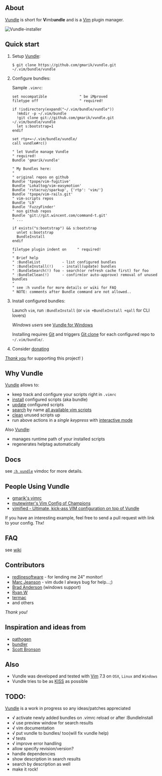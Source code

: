 ## About

[Vundle] is short for **V**imb**undle** and is a [Vim] plugin manager.

![Vundle-installer](https://lh3.googleusercontent.com/-4EnLqLpEZlk/TlqXWpgWxOI/AAAAAAAAHRw/oBAl6s1hj7U/vundle-install2.png)

## Quick start

1. Setup [Vundle]:

     ```
     $ git clone https://github.com/gmarik/vundle.git ~/.vim/bundle/vundle
     ```

2. Configure bundles:

     Sample `.vimrc`:

     ```vim
     set nocompatible               " be iMproved
     filetype off                   " required!

     if !isdirectory(expand("~/.vim/bundle/vundle"))
       !mkdir -p ~/.vim/bundle
       !git clone git://github.com/gmarik/vundle.git ~/.vim/bundle/vundle
       let s:bootstrap=1
     endif

     set rtp+=~/.vim/bundle/vundle/
     call vundle#rc()

     " let Vundle manage Vundle
     " required! 
     Bundle 'gmarik/vundle'

     " My Bundles here:
     "
     " original repos on github
     Bundle 'tpope/vim-fugitive'
     Bundle 'Lokaltog/vim-easymotion'
     Bundle 'rstacruz/sparkup', {'rtp': 'vim/'}
     Bundle 'tpope/vim-rails.git'
     " vim-scripts repos
     Bundle 'L9'
     Bundle 'FuzzyFinder'
     " non github repos
     Bundle 'git://git.wincent.com/command-t.git'
     " ...

     if exists("s:bootstrap") && s:bootstrap
       unlet s:bootstrap
       BundleInstall
     endif

     filetype plugin indent on     " required! 
     "
     " Brief help
     " :BundleList          - list configured bundles
     " :BundleInstall(!)    - install(update) bundles
     " :BundleSearch(!) foo - search(or refresh cache first) for foo
     " :BundleClean(!)      - confirm(or auto-approve) removal of unused bundles
     "
     " see :h vundle for more details or wiki for FAQ
     " NOTE: comments after Bundle command are not allowed..

     ```

3. Install configured bundles:

     Launch `vim`, run `:BundleInstall` 
     (or `vim +BundleInstall +qall` for CLI lovers)

     *Windows users* see [Vundle for Windows](https://github.com/gmarik/vundle/wiki/Vundle-for-Windows)

     Installing requires [Git] and triggers [Git clone](http://gitref.org/creating/#clone) for each configured repo to `~/.vim/bundle/`.
     
4. Consider [donating](https://www.paypal.com/cgi-bin/webscr?cmd=_s-xclick&hosted_button_id=T44EJZX8RBUWY)

[*Thank you*](http://j.mp/rSbm01) for supporting this project! )


## Why Vundle

[Vundle] allows to:

- keep track and configure your scripts right in `.vimrc`
- [install] configured scripts (aka bundle) 
- [update] configured scripts
- [search] by name [all available vim scripts]
- [clean] unused scripts up
- run above actions in a *single keypress* with [interactive mode]

Also [Vundle]:

- manages runtime path of your installed scripts
- regenerates helptag automatically

## Docs

see [`:h vundle`](vundle/blob/master/doc/vundle.txt#L1) vimdoc for more details.

## People Using Vundle

   * [gmarik's vimrc](https://github.com/gmarik/vimfiles/blob/1f4f26d42f54443f1158e0009746a56b9a28b053/vimrc#L136)
   * [mutewinter's Vim Config of Champions](https://github.com/mutewinter/dot_vim)
   * [vimified - Ultimate, kick-ass VIM configuration on top of Vundle](https://github.com/zaiste/vimified)

   If you have an interesting example, feel free to send a pull request with link to your config. Thx!

## FAQ

see [wiki](/gmarik/vundle/wiki)

## Contributors

* [redlinesoftware](http://redlinesoftware.com) - for lending me 24" monitor!
* [Marc Jeanson](https://github.com/marcjeanson) - vim dude I always bug for help...;)
* [Brad Anderson](http://github.com/eco) (windows support)
* [Ryan W](http://github.com/rygwdn)
* [termac](http://github.com/termac)
* and others

*Thank you!*

## Inspiration and ideas from

* [pathogen]
* [bundler]
* [Scott Bronson](http://github.com/bronson)

## Also

* Vundle was developed and tested with [Vim] 7.3 on `OSX`, `Linux` and `Windows`
* Vundle tries to be as [KISS](http://en.wikipedia.org/wiki/KISS_principle) as possible

## TODO:
[Vundle] is a work in progress so any ideas/patches appreciated

* √ activate newly added bundles on .vimrc reload or after :BundleInstall
* √ use preview window for search results
* √ vim documentation
* √ put vundle to bundles/ too(will fix vundle help)
* √ tests
* √ improve error handling
* allow specify revision/version?
* handle dependencies
* show description in search results
* search by description as well
* make it rock!

[Vundle]:http://github.com/gmarik/vundle
[Pathogen]:http://github.com/tpope/vim-pathogen/
[Bundler]:http://github.com/wycats/bundler/
[Vim]:http://vim.org
[Git]:http://git-scm.com
[all available vim scripts]:http://vim-scripts.org/vim/scripts.html

[install]:https://github.com/gmarik/vundle/blob/master/doc/vundle.txt#L110-124
[update]:https://github.com/gmarik/vundle/blob/master/doc/vundle.txt#L128-133
[search]:https://github.com/gmarik/vundle/blob/master/doc/vundle.txt#L135-157
[clean]:https://github.com/gmarik/vundle/blob/master/doc/vundle.txt#L167-179
[interactive mode]:https://github.com/gmarik/vundle/blob/master/doc/vundle.txt#L183-209
